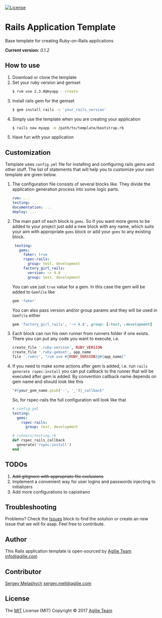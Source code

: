 [![License](https://img.shields.io/github/license/mashape/apistatus.svg)](https://github.com/agilie/Rails-Application-Template)

# Rails Application Template
Base template for creating Ruby-on-Rails applications

**Current version:** *0.1.2*

## How to use
1. Download or clone the template
2. Set your ruby version and gemset
    ```bash
    $ rvm use 2.3.0@myapp --create
    ```
3. Install rails gem for the gemset
    ```bash
    $ gem install rails -v 'your_rails_version'
    ```
3. Simply use the template when you are creating your application
    ```bash
    $ rails new myapp -m /path/to/template/bootstrap.rb
    ```
4. Have fun with your application

## Customization
Template uses `config.yml` file for installing and configuring rails gems and other stuff. 
The list of statements that will help you to customize your own template are given below.
1. The configuration file consists of several blocks like. They divide the application generation
   process into some logic parts.
   ```yaml
   rvm: ...
   testing: ...
   documentation: ...
   deploy: ...
   ```
2. The main part of each block is `gems`. So if you want more gems to be added to your project just
   add a new block with any name, which suits your aim with appropriate `gems` block or add your `gems` to 
   any existing block.  
   ```yaml
    testing:
      gems:
        faker: true
        rspec-rails:
          group: test, development
        factory_girl_rails:
          version: ~> 4.8
          group: test, development
   ```
   You can use just `true` value for a gem. In this case the gem will be added to `Gemfile` like
   ```ruby
   gem 'faker'
   ```
   You can also pass version and/or group params and they will be used in `Gemfile` either
   ```ruby
   gem 'factory_girl_rails', '~> 4.8', group: [:test, :development]
   ```
3. Each block can run his own runner from runners folder if one exists. There you can put any
   code you want to execute, i.e.
   ```ruby
   create_file '.ruby-version', RUBY_VERSION
   create_file '.ruby-gemset', app_name
   file '.rvmrc', "rvm use #{RUBY_VERSION}@#{app_name}"
   ```
4. If you need to make some actions after gem is added, i.e. run `rails generate rspec:install` you can put
   callback to the runner that will be executed after gem is added. By convention callback name depends on
   gem name and should look like this
   ```ruby
   "#{your_gem_name.gsub('-', '_')}_callback"
   ```
   So, for rspec-rails the full configuration will look like that
   ```yaml
   # config.yml
   testing:
     gems:
       rspec-rails:
         group: test, development
   ```
   ```ruby
   # runners/testing.rb
   def rspec_rails_callback
     generate('rspec:install')
   end
   ```
   
## TODOs
1. ~~Add gitignore with appropriate file exclusions~~
2. Implement a convenient way for user logins and passwords injecting to initializers
3. Add more configurations to capistrano

## Troubleshooting
Problems? Check the [Issues](https://github.com/agilie/Rails-Application-Template/issues) block 
to find the solution or create an new issue that we will fix asap. Feel free to contribute.

## Author
This Rails application template is open-sourced by [Agilie Team](https://www.agilie.com) <info@agilie.com>

## Contributor
[Sergey Melashych](https://github.com/SergeyMell) <sergey.mell@agilie.com>

## License
The [MIT](LICENSE.md) License (MIT) Copyright © 2017 [Agilie Team](https://www.agilie.com)
